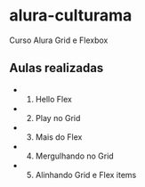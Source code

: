 # alura-culturama
Curso Alura Grid e Flexbox


## Aulas realizadas
- 01. Hello Flex
- 02. Play no Grid
- 03. Mais do Flex
- 04. Mergulhando no Grid
- 05. Alinhando Grid e Flex items